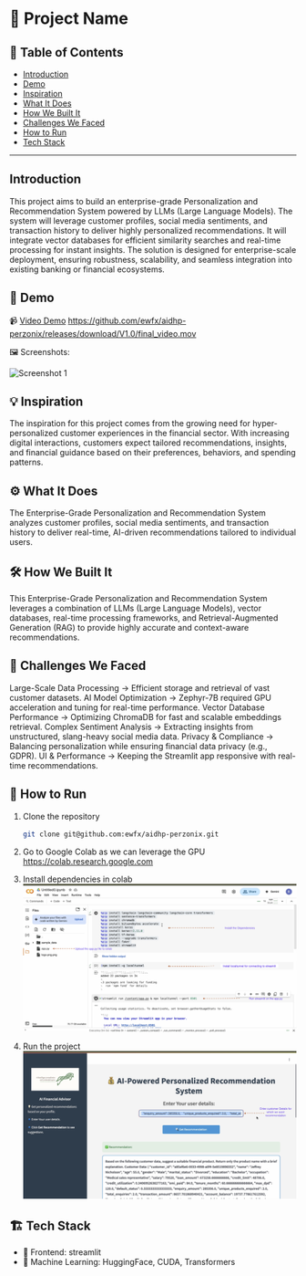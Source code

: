 # 🚀 Project Name

## 📌 Table of Contents
- [Introduction](#introduction)
- [Demo](#demo)
- [Inspiration](#inspiration)
- [What It Does](#what-it-does)
- [How We Built It](#how-we-built-it)
- [Challenges We Faced](#challenges-we-faced)
- [How to Run](#how-to-run)
- [Tech Stack](#tech-stack)

---

## Introduction
This project aims to build an enterprise-grade Personalization and Recommendation System powered by LLMs (Large Language Models). The system will leverage customer profiles, social media sentiments, and transaction history to deliver highly personalized recommendations. It will integrate vector databases for efficient similarity searches and real-time processing for instant insights. The solution is designed for enterprise-scale deployment, ensuring robustness, scalability, and seamless integration into existing banking or financial ecosystems.

## 🎥 Demo
📹 [Video Demo](#) https://github.com/ewfx/aidhp-perzonix/releases/download/V1.0/final_video.mov

🖼️ Screenshots:

![Screenshot 1](link-to-image)


## 💡 Inspiration
The inspiration for this project comes from the growing need for hyper-personalized customer experiences in the financial sector. With increasing digital interactions, customers expect tailored recommendations, insights, and financial guidance based on their preferences, behaviors, and spending patterns.

## ⚙️ What It Does
The Enterprise-Grade Personalization and Recommendation System analyzes customer profiles, social media sentiments, and transaction history to deliver real-time, AI-driven recommendations tailored to individual users.

## 🛠️ How We Built It
This Enterprise-Grade Personalization and Recommendation System leverages a combination of LLMs (Large Language Models), vector databases, real-time processing frameworks, and Retrieval-Augmented Generation (RAG) to provide highly accurate and context-aware recommendations.

## 🚧 Challenges We Faced
Large-Scale Data Processing → Efficient storage and retrieval of vast customer datasets.
AI Model Optimization → Zephyr-7B required GPU acceleration and tuning for real-time performance.
Vector Database Performance → Optimizing ChromaDB for fast and scalable embeddings retrieval.
Complex Sentiment Analysis → Extracting insights from unstructured, slang-heavy social media data.
Privacy & Compliance → Balancing personalization while ensuring financial data privacy (e.g., GDPR).
UI & Performance → Keeping the Streamlit app responsive with real-time recommendations.

## 🏃 How to Run
1. Clone the repository  
   ```sh
   git clone git@github.com:ewfx/aidhp-perzonix.git
   ```
2. Go to Google Colab as we can leverage the GPU
   https://colab.research.google.com

2. Install dependencies in colab
![alt text](artifacts/arch/colab_image.png)

3. Run the project  
![alt text](artifacts/arch/UI_image.png)


## 🏗️ Tech Stack
- 🔹 Frontend: streamlit
- 🔹 Machine Learning: HuggingFace, CUDA, Transformers
